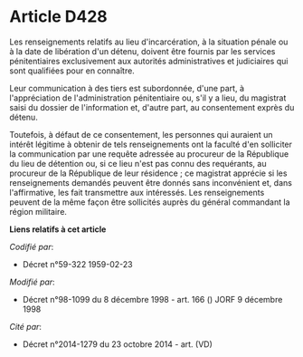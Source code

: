 # Article D428

Les renseignements relatifs au lieu d'incarcération, à la situation pénale ou à la date de libération d'un détenu, doivent
être fournis  par les services pénitentiaires exclusivement aux autorités administratives et judiciaires qui sont qualifiées
pour en connaître.

Leur communication à des tiers est subordonnée, d'une part, à l'appréciation de l'administration pénitentiaire ou, s'il y a
lieu, du magistrat saisi du dossier de l'information et, d'autre part, au consentement exprès du détenu.

Toutefois, à défaut de ce consentement, les personnes qui auraient un intérêt légitime à obtenir de tels renseignements ont
la faculté d'en solliciter la communication par une requête adressée au procureur de la République du lieu de détention ou,
si ce lieu n'est pas connu des requérants, au procureur de la République de leur résidence ; ce magistrat apprécie si les
renseignements demandés peuvent être donnés sans inconvénient et, dans l'affirmative, les fait transmettre aux intéressés.
Les renseignements peuvent de la même façon être sollicités auprès du général commandant la région militaire.

**Liens relatifs à cet article**

_Codifié par_:

  - Décret n°59-322 1959-02-23

_Modifié par_:

  - Décret n°98-1099 du 8 décembre 1998 - art. 166 () JORF 9 décembre 1998

_Cité par_:

  - Décret n°2014-1279 du 23 octobre 2014 - art. (VD)
